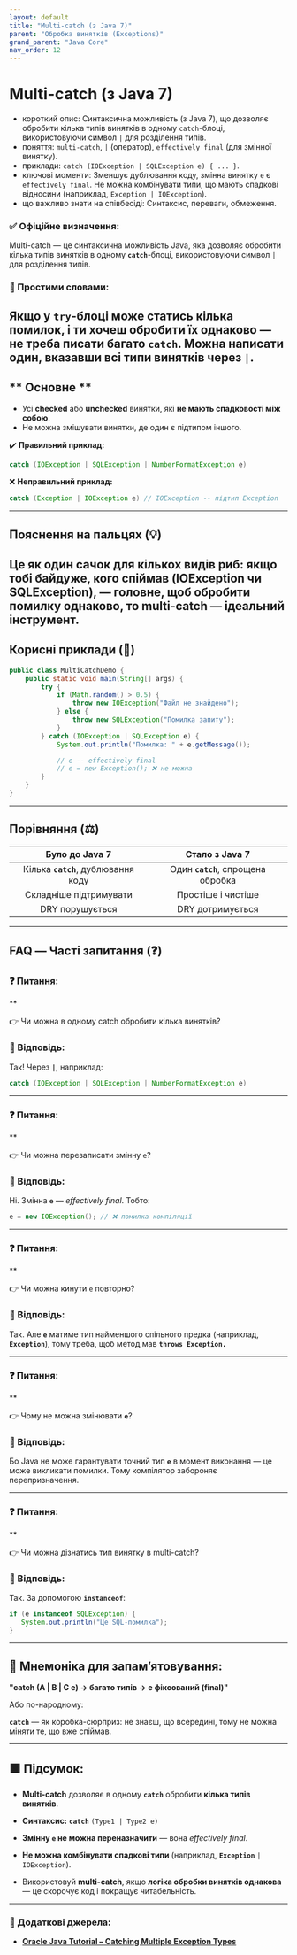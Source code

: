 ```yaml
---
layout: default
title: "Multi-catch (з Java 7)"
parent: "Обробка винятків (Exceptions)"
grand_parent: "Java Core"
nav_order: 12
---
```


# Multi-catch (з Java 7)

*   короткий опис: Синтаксична можливість (з Java 7), що дозволяє обробити кілька типів винятків в одному `catch`-блоці, використовуючи символ `|` для розділення типів.
*   поняття: `multi-catch`, `|` (оператор), `effectively final` (для змінної винятку).
*   приклади: `catch (IOException | SQLException e) { ... }`.
*   ключові моменти: Зменшує дублювання коду, змінна винятку `e` є `effectively final`. Не можна комбінувати типи, що мають спадкові відносини (наприклад, `Exception | IOException`).
*   що важливо знати на співбесіді: Синтаксис, переваги, обмеження.

### **✅ Офіційне визначення:**

Multi-catch — це синтаксична можливість Java, яка дозволяє обробити кілька типів винятків в одному **`catch`**\-блоці, використовуючи символ `|` для розділення типів.

### **🧠 Простими словами:**

Якщо у **`try`**\-блоці може статись кілька помилок, і ти хочеш обробити їх однаково — не треба писати багато **`catch`**. Можна написати один, вказавши всі типи винятків через `|`.
---

## ** Основне **


* Усі **checked** або **unchecked** винятки, які **не мають спадковості між собою**.
* Не можна змішувати винятки, де один є підтипом іншого.

✔️ **Правильний приклад:**

```java
catch (IOException | SQLException | NumberFormatException e)
```

❌ **Неправильний приклад:**

```java
catch (Exception | IOException e) // IOException -- підтип Exception
```

---

## **Пояснення на пальцях (💡)**

Це як один сачок для кількох видів риб: якщо тобі байдуже, кого спіймав (IOException чи SQLException), — головне, щоб обробити помилку однаково, то multi-catch — ідеальний інструмент.
---

## **Корисні приклади (🧪)**

```java
public class MultiCatchDemo {
    public static void main(String[] args) {
        try {
            if (Math.random() > 0.5) {
                throw new IOException("Файл не знайдено");
            } else {
                throw new SQLException("Помилка запиту");
            }
        } catch (IOException | SQLException e) {
            System.out.println("Помилка: " + e.getMessage());

            // e -- effectively final
            // e = new Exception(); ❌ не можна
        }
    }
}
```

---

## **Порівняння (⚖️)**

| Було до Java 7 | Стало з Java 7 |
| :---: | :---: |
| Кілька **`catch`**, дублювання коду | Один **`catch`**, спрощена обробка |
| Складніше підтримувати | Простіше і чистіше |
| DRY порушується | DRY дотримується |

---

## **FAQ — Часті запитання (❓)**

### **❓ Питання:**

**

👉 Чи можна в одному catch обробити кілька винятків?

### **💬 Відповідь:**





Так\! Через **`|`**, наприклад:

```java
catch (IOException | SQLException | NumberFormatException e)
```

---

### **❓ Питання:**

**

👉 Чи можна перезаписати змінну `e`?

### **💬 Відповідь:**





Ні. Змінна **`e`** — *effectively final*. Тобто:

```java
e = new IOException(); // ❌ помилка компіляції
```

---

### **❓ Питання:**

**

👉 Чи можна кинути `e` повторно?

### **💬 Відповідь:**





Так. Але **`e`** матиме тип найменшого спільного предка (наприклад, **`Exception`**), тому треба, щоб метод мав **`throws Exception.`**

---

### **❓ Питання:**

**

👉 Чому не можна змінювати **`e`**?

### **💬 Відповідь:**





Бо Java не може гарантувати точний тип **`e`** в момент виконання — це може викликати помилки. Тому компілятор забороняє перепризначення.

---

### **❓ Питання:**

**

👉 Чи можна дізнатись тип винятку в multi-catch?

### **💬 Відповідь:**





Так. За допомогою **`instanceof`**:

```java
if (e instanceof SQLException) {
   System.out.println("Це SQL-помилка");
}
```

---

## **🧠 Мнемоніка для запам’ятовування:**

**"catch (A | B | C e) -> багато типів -> e фіксований (final)"**

Або по-народному:

**`catch`** — як коробка-сюрприз: не знаєш, що всередині, тому не можна міняти те, що вже спіймав.

---

## **🟩 Підсумок:**

* **Multi-catch** дозволяє в одному **`catch`** обробити **кілька типів винятків**.

* **Синтаксис:** **`catch`** `(Type1 | Type2 e)`
* **Змінну `e` не можна переназначити** — вона *effectively final*.
* **Не можна комбінувати спадкові типи** (наприклад, **`Exception`** `| IOException`).
* Використовуй **multi-catch**, якщо **логіка обробки винятків однакова** — це скорочує код і покращує читабельність.

---

### **🔗 Додаткові джерела:**

* [**Oracle Java Tutorial – Catching Multiple Exception Types**](https://docs.oracle.com/javase/tutorial/essential/exceptions/catch.html)  